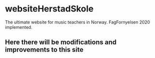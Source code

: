# websiteHerstadSkole
The ultimate website for music teachers in Norway. FagFornyelsen 2020 implemented.

## Here there will be modifications and improvements to this site



